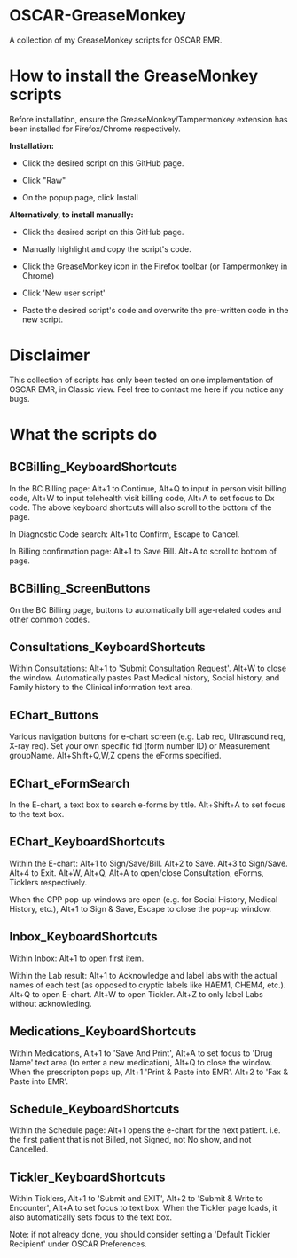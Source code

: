 # OSCAR-GreaseMonkey

A collection of my GreaseMonkey scripts for OSCAR EMR.

# How to install the GreaseMonkey scripts

Before installation, ensure the GreaseMonkey/Tampermonkey extension has been installed for Firefox/Chrome respectively.

**Installation:**

- Click the desired script on this GitHub page. 

- Click "Raw" 

- On the popup page, click Install

**Alternatively, to install manually:**

- Click the desired script on this GitHub page. 

- Manually highlight and copy the script's code.

- Click the GreaseMonkey icon in the Firefox toolbar (or Tampermonkey in Chrome)

- Click 'New user script'

- Paste the desired script's code and overwrite the pre-written code in the new script.

# Disclaimer

This collection of scripts has only been tested on one implementation of OSCAR EMR, in Classic view. Feel free to contact me here if you notice any bugs.

# What the scripts do

## BCBilling_KeyboardShortcuts

In the BC Billing page: Alt+1 to Continue, Alt+Q to input in person visit billing code, Alt+W to input telehealth visit billing code, Alt+A to set focus to Dx code. The above keyboard shortcuts will also scroll to the bottom of the page. 

In Diagnostic Code search: Alt+1 to Confirm, Escape to Cancel. 

In Billing confirmation page: Alt+1 to Save Bill. Alt+A to scroll to bottom of page.

## BCBilling_ScreenButtons

On the BC Billing page, buttons to automatically bill age-related codes and other common codes. 

## Consultations_KeyboardShortcuts

Within Consultations: Alt+1 to 'Submit Consultation Request'. Alt+W to close the window. Automatically pastes Past Medical history, Social history, and Family history to the Clinical information text area.

## EChart_Buttons

Various navigation buttons for e-chart screen (e.g. Lab req, Ultrasound req, X-ray req).  Set your own specific fid (form number ID) or Measurement groupName. Alt+Shift+Q,W,Z opens the eForms specified.

## EChart_eFormSearch

In the E-chart, a text box to search e-forms by title. Alt+Shift+A to set focus to the text box.

## EChart_KeyboardShortcuts

Within the E-chart: Alt+1 to Sign/Save/Bill. Alt+2 to Save. Alt+3 to Sign/Save. Alt+4 to Exit. Alt+W, Alt+Q, Alt+A to open/close Consultation, eForms, Ticklers respectively. 

When the CPP pop-up windows are open (e.g. for Social History, Medical History, etc.), Alt+1 to Sign & Save, Escape to close the pop-up window.

## Inbox_KeyboardShortcuts

Within Inbox: Alt+1 to open first item. 

Within the Lab result: Alt+1 to Acknowledge and label labs with the actual names of each test (as opposed to cryptic labels like HAEM1, CHEM4, etc.). Alt+Q to open E-chart. Alt+W to open Tickler. Alt+Z to only label Labs without acknowleding.

## Medications_KeyboardShortcuts

Within Medications, Alt+1 to 'Save And Print', Alt+A to set focus to 'Drug Name' text area (to enter a new medication), Alt+Q to close the window. When the prescripton pops up, Alt+1 'Print & Paste into EMR'. Alt+2 to 'Fax & Paste into EMR'. 

## Schedule_KeyboardShortcuts

Within the Schedule page: Alt+1 opens the e-chart for the next patient. i.e. the first patient that is not Billed, not Signed, not No show, and not Cancelled.

## Tickler_KeyboardShortcuts

Within Ticklers, Alt+1 to 'Submit and EXIT', Alt+2 to 'Submit & Write to Encounter', Alt+A to set focus to text box. When the Tickler page loads, it also automatically sets focus to the text box. 

Note: if not already done, you should consider setting a 'Default Tickler Recipient' under OSCAR Preferences.